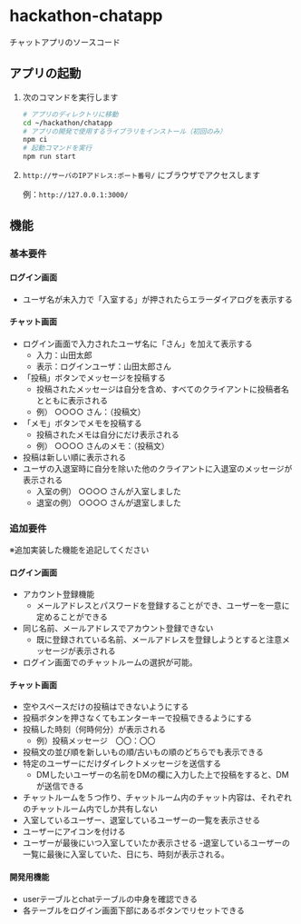 # hackathon-chatapp

チャットアプリのソースコード

## アプリの起動

1. 次のコマンドを実行します

   ```bash
   # アプリのディレクトリに移動
   cd ~/hackathon/chatapp
   # アプリの開発で使用するライブラリをインストール（初回のみ）
   npm ci
   # 起動コマンドを実行
   npm run start
   ```

2. `http://サーバのIPアドレス:ポート番号/` にブラウザでアクセスします

   例：`http://127.0.0.1:3000/`

## 機能

### 基本要件

#### ログイン画面

- ユーザ名が未入力で「入室する」が押されたらエラーダイアログを表示する

#### チャット画面

- ログイン画面で入力されたユーザ名に「さん」を加えて表示する
  - 入力：山田太郎
  - 表示：ログインユーザ：山田太郎さん
- 「投稿」ボタンでメッセージを投稿する
  - 投稿されたメッセージは自分を含め、すべてのクライアントに投稿者名とともに表示される
  - 例） ○○○○ さん：（投稿文）
- 「メモ」ボタンでメモを投稿する
  - 投稿されたメモは自分にだけ表示される
  - 例） ○○○○ さんのメモ：（投稿文）
- 投稿は新しい順に表示される
- ユーザの入退室時に自分を除いた他のクライアントに入退室のメッセージが表示される
  - 入室の例） ○○○○ さんが入室しました
  - 退室の例） ○○○○ さんが退室しました

### 追加要件

※追加実装した機能を追記してください

#### ログイン画面

- アカウント登録機能
  - メールアドレスとパスワードを登録することができ、ユーザーを一意に定めることができる
- 同じ名前、メールアドレスでアカウント登録できない
  - 既に登録されている名前、メールアドレスを登録しようとすると注意メッセージが表示される
- ログイン画面でのチャットルームの選択が可能。

#### チャット画面

- 空やスペースだけの投稿はできないようにする
- 投稿ボタンを押さなくてもエンターキーで投稿できるようにする
- 投稿した時刻（何時何分）が表示される
   - 例）投稿メッセージ　〇〇：〇〇
- 投稿文の並び順を新しいもの順/古いもの順のどちらでも表示できる
- 特定のユーザーにだけダイレクトメッセージを送信する
  - DMしたいユーザーの名前をDMの欄に入力した上で投稿をすると、DMが送信できる
- チャットルームを５つ作り、チャットルーム内のチャット内容は、それぞれのチャットルーム内でしか共有しない
- 入室しているユーザー、退室しているユーザーの一覧を表示させる
- ユーザーにアイコンを付ける
- ユーザーが最後にいつ入室していたか表示させる
  -退室しているユーザーの一覧に最後に入室していた、日にち、時刻が表示される。

#### 開発用機能
- userテーブルとchatテーブルの中身を確認できる
- 各テーブルをログイン画面下部にあるボタンでリセットできる
